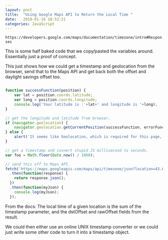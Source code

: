 ```yaml
---
layout: post
title:  "Using Google Maps API to Return the Local Time "
date:   2018-01-16 18:52:21
categories: JavaScript
---
```



`https://developers.google.com/maps/documentation/timezone/intro#Responses`

This is some half baked code that we copy/pasted the variables around. Essentially just a proof of concept. 

This just shows how we could get a timestamp and geolocation from the browser, send that to the Maps API and get back both the offset and daylight savings offset too. 


```javascript 

function successFunction(position) {
    var lat = position.coords.latitude;
    var long = position.coords.longitude;
    console.log('Your latitude is :'+lat+' and longitude is '+long);
}

// get the longitude and latitude from browser. 
if (navigator.geolocation) {
    navigator.geolocation.getCurrentPosition(successFunction, errorFunction);
} else {
    alert('It seems like Geolocation, which is required for this page, is not enabled in your browser. Please use a browser which supports it.');
}

// get a timestamp and covnert stupid JS millisecond to seconds. 
var foo = Math.floor(Date.now() / 1000);

// send this off to Maps API. 
fetch('https://maps.googleapis.com/maps/api/timezone/json?location=43.6779426,-116.35970530000002&timestamp=1522881075211&key=AIzaSyBQ4TieD5Zik7Axu1Rp8LsyY3ayPEhXVHA')
  .then(function(response) {
    return response.json();
  })
  .then(function(myJson) {
    console.log(myJson);
  });
```

From the docs: 
The local time of a given location is the sum of the timestamp parameter, and the dstOffset and rawOffset fields from the result.

We could then either use an online UNIX timestamp converter or we could just write some other code to 
turn it into a timestamp object. 